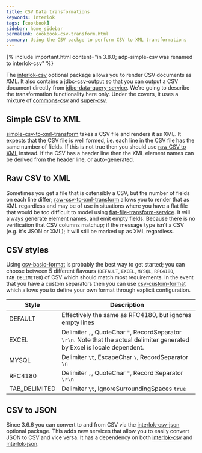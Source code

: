 ```yaml
---
title: CSV Data transformations
keywords: interlok
tags: [cookbook]
sidebar: home_sidebar
permalink: cookbook-csv-transform.html
summary: Using the CSV packge to perform CSV to XML transformations
---
```


{% include important.html content="in 3.8.0; adp-simple-csv was renamed to interlok-csv" %}


The [interlok-csv][] optional package allows you to render CSV documents as XML. It also contains a [jdbc-csv-output][] so that you can output a CSV document directly from [jdbc-data-query-service][]. We're going to describe the transformation functionality here only. Under the covers, it uses a mixture of [commons-csv][] and [super-csv][].

## Simple CSV to XML ##

[simple-csv-to-xml-transform][] takes a CSV file and renders it as XML. It expects that the CSV file is well formed, i.e. each line in the CSV file has the same number of fields. If this is not true then you should use [raw CSV to XML](#raw-csv-to-xml) instead. If the CSV has a header line then the XML element names can be derived from the header line, or auto-generated.


## Raw CSV to XML ##

Sometimes you get a file that is ostensibly a CSV, but the number of fields on each line differ; [raw-csv-to-xml-transform][] allows you to render that as XML regardless and may be of use in situations where you have a flat file that would be too difficult to model using [flat-file-transform-service][]. It will always generate element names, and emit empty fields. Because there is no verification that CSV columns matchup; if the message type isn't a CSV (e.g. it's JSON or XML); it will still be marked up as XML regardless.

## CSV styles ##

Using [csv-basic-format][] is probably the best way to get started; you can choose between 5 different flavours (`DEFAULT`, `EXCEL`, `MYSQL`, `RFC4180`, `TAB_DELIMITED`) of CSV which should match most requirements. In the event that you have a custom separators then you can use [csv-custom-format][] which allows you to define your own format through explicit configuration.

|Style| Description|
|----|----
|DEFAULT| Effectively the same as RFC4180, but ignores empty lines|
|EXCEL| Delimiter `,`, QuoteChar `"`, RecordSeparator `\r\n`. Note that the actual delimiter generated by Excel is locale dependent.|
|MYSQL| Delimiter `\t`, EscapeChar `\`, RecordSeparator `\n`|
|RFC4180| Delimiter `,`, QuoteChar `"`, Record Separator `\r\n`|
|TAB_DELIMITED| Delimiter `\t`, IgnoreSurroundingSpaces `true`|

## CSV to JSON ##

Since 3.6.6 you can convert to and from CSV via the [interlok-csv-json][] optional package. This adds new services that allow you to easily convert JSON to CSV and vice versa. It has a dependency on both [interlok-csv][] and [interlok-json][].

[interlok-csv]: https://nexus.adaptris.net/nexus/content/groups/public/com/adaptris/interlok-csv/
[jdbc-data-query-service]: https://nexus.adaptris.net/nexus/content/sites/javadocs/com/adaptris/interlok-core/3.9-SNAPSHOT/com/adaptris/core/services/jdbc/JdbcDataQueryService.html
[jdbc-csv-output]: https://nexus.adaptris.net/nexus/content/sites/javadocs/com/adaptris/interlok-csv/3.9-SNAPSHOT/com/adaptris/csv/jdbc/CsvResultSetTranslator.html
[commons-csv]: https://commons.apache.org/proper/commons-csv/
[super-csv]: http://super-csv.github.io/super-csv/
[simple-csv-to-xml-transform]: https://nexus.adaptris.net/nexus/content/sites/javadocs/com/adaptris/interlok-csv/3.9-SNAPSHOT/com/adaptris/core/transform/csv/SimpleCsvToXmlTransformService.html
[raw-csv-to-xml-transform]: https://nexus.adaptris.net/nexus/content/sites/javadocs/com/adaptris/interlok-csv/3.9-SNAPSHOT/com/adaptris/core/transform/csv/RawCsvToXmlTransformService.html
[flat-file-transform-service]: https://nexus.adaptris.net/nexus/content/sites/javadocs/com/adaptris/interlok-flatfile/3.9-SNAPSHOT/com/adaptris/core/transform/flatfile/FlatfileTransformService.html
[csv-basic-format]: https://nexus.adaptris.net/nexus/content/sites/javadocs/com/adaptris/interlok-csv/3.9-SNAPSHOT/com/adaptris/core/transform/csv/BasicFormatBuilder.html
[csv-custom-format]: https://nexus.adaptris.net/nexus/content/sites/javadocs/com/adaptris/interlok-csv/3.9-SNAPSHOT/com/adaptris/core/transform/csv/CustomFormatBuilder.html
[interlok-csv-json]: https://nexus.adaptris.net/nexus/content/groups/public/com/adaptris/interlok-csv-json/
[interlok-json]: https://nexus.adaptris.net/nexus/content/groups/public/com/adaptris/interlok-json/
